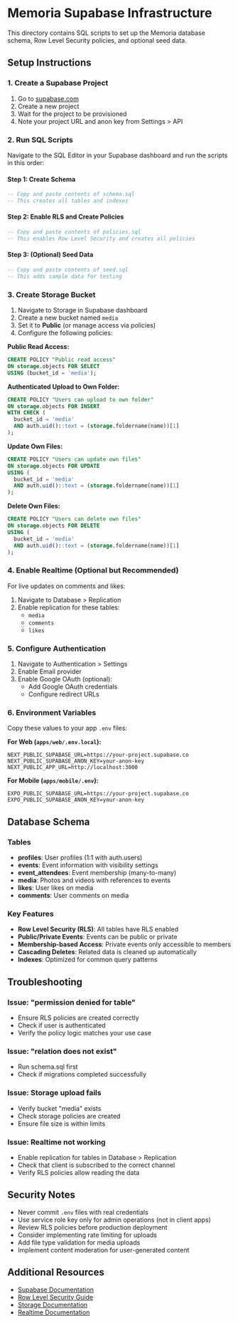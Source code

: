 # Memoria Supabase Infrastructure

This directory contains SQL scripts to set up the Memoria database schema, Row Level Security policies, and optional seed data.

## Setup Instructions

### 1. Create a Supabase Project

1. Go to [supabase.com](https://supabase.com)
2. Create a new project
3. Wait for the project to be provisioned
4. Note your project URL and anon key from Settings > API

### 2. Run SQL Scripts

Navigate to the SQL Editor in your Supabase dashboard and run the scripts in this order:

#### Step 1: Create Schema
```sql
-- Copy and paste contents of schema.sql
-- This creates all tables and indexes
```

#### Step 2: Enable RLS and Create Policies
```sql
-- Copy and paste contents of policies.sql
-- This enables Row Level Security and creates all policies
```

#### Step 3: (Optional) Seed Data
```sql
-- Copy and paste contents of seed.sql
-- This adds sample data for testing
```

### 3. Create Storage Bucket

1. Navigate to Storage in Supabase dashboard
2. Create a new bucket named `media`
3. Set it to **Public** (or manage access via policies)
4. Configure the following policies:

**Public Read Access:**
```sql
CREATE POLICY "Public read access"
ON storage.objects FOR SELECT
USING (bucket_id = 'media');
```

**Authenticated Upload to Own Folder:**
```sql
CREATE POLICY "Users can upload to own folder"
ON storage.objects FOR INSERT
WITH CHECK (
  bucket_id = 'media' 
  AND auth.uid()::text = (storage.foldername(name))[1]
);
```

**Update Own Files:**
```sql
CREATE POLICY "Users can update own files"
ON storage.objects FOR UPDATE
USING (
  bucket_id = 'media' 
  AND auth.uid()::text = (storage.foldername(name))[1]
);
```

**Delete Own Files:**
```sql
CREATE POLICY "Users can delete own files"
ON storage.objects FOR DELETE
USING (
  bucket_id = 'media' 
  AND auth.uid()::text = (storage.foldername(name))[1]
);
```

### 4. Enable Realtime (Optional but Recommended)

For live updates on comments and likes:

1. Navigate to Database > Replication
2. Enable replication for these tables:
   - `media`
   - `comments`
   - `likes`

### 5. Configure Authentication

1. Navigate to Authentication > Settings
2. Enable Email provider
3. Enable Google OAuth (optional):
   - Add Google OAuth credentials
   - Configure redirect URLs

### 6. Environment Variables

Copy these values to your app `.env` files:

**For Web (`apps/web/.env.local`):**
```env
NEXT_PUBLIC_SUPABASE_URL=https://your-project.supabase.co
NEXT_PUBLIC_SUPABASE_ANON_KEY=your-anon-key
NEXT_PUBLIC_APP_URL=http://localhost:3000
```

**For Mobile (`apps/mobile/.env`):**
```env
EXPO_PUBLIC_SUPABASE_URL=https://your-project.supabase.co
EXPO_PUBLIC_SUPABASE_ANON_KEY=your-anon-key
```

## Database Schema

### Tables

- **profiles**: User profiles (1:1 with auth.users)
- **events**: Event information with visibility settings
- **event_attendees**: Event membership (many-to-many)
- **media**: Photos and videos with references to events
- **likes**: User likes on media
- **comments**: User comments on media

### Key Features

- **Row Level Security (RLS)**: All tables have RLS enabled
- **Public/Private Events**: Events can be public or private
- **Membership-based Access**: Private events only accessible to members
- **Cascading Deletes**: Related data is cleaned up automatically
- **Indexes**: Optimized for common query patterns

## Troubleshooting

### Issue: "permission denied for table"
- Ensure RLS policies are created correctly
- Check if user is authenticated
- Verify the policy logic matches your use case

### Issue: "relation does not exist"
- Run schema.sql first
- Check if migrations completed successfully

### Issue: Storage upload fails
- Verify bucket "media" exists
- Check storage policies are created
- Ensure file size is within limits

### Issue: Realtime not working
- Enable replication for tables in Database > Replication
- Check that client is subscribed to the correct channel
- Verify RLS policies allow reading the data

## Security Notes

- Never commit `.env` files with real credentials
- Use service role key only for admin operations (not in client apps)
- Review RLS policies before production deployment
- Consider implementing rate limiting for uploads
- Add file type validation for media uploads
- Implement content moderation for user-generated content

## Additional Resources

- [Supabase Documentation](https://supabase.com/docs)
- [Row Level Security Guide](https://supabase.com/docs/guides/auth/row-level-security)
- [Storage Documentation](https://supabase.com/docs/guides/storage)
- [Realtime Documentation](https://supabase.com/docs/guides/realtime)

